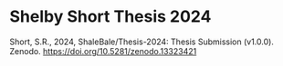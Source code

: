 # Shelby Short Thesis 2024
Short, S.R., 2024, ShaleBale/Thesis-2024: Thesis Submission (v1.0.0). Zenodo. https://doi.org/10.5281/zenodo.13323421
